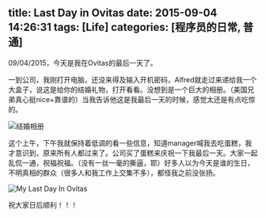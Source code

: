 title: Last Day in Ovitas
date: 2015-09-04 14:26:31
tags: [Life]
categories: [程序员的日常, 普通]
---
09/04/2015，今天是我在Ovitas的最后一天了。

<!-- more -->

一到公司，我刚打开电脑，还没来得及输入开机密码，Alfred就走过来递给我一个大盒子，说这是给你的结婚礼物，打开看看。没想到是一个巨大的相册。（美国兄弟真心挺nice+靠谱的）当我告诉他这是我最后一天的时候，感觉太还是有点吃惊的。

![结婚相册](/img/blog/wedding-album.jpg "结婚相册")

这个上午，下午我就保持着低调的看一些信息，知道manager喊我去吃蛋糕，我才意识到，原来所有人都过来了。公司买了蛋糕来庆祝一下我最后一天。大家一起乱侃一通，祝福祝福。（没有一丝一毫的撕逼，耶）好多人以为今天是谁的生日，不明真相的群众（很多人和我工作上交集不多），都怪我之前没张扬。

![My Last Day In Ovitas](/img/blog/last_day_in_ovitas.jpg "My Last Day In Ovitas")

祝大家日后顺利！！！
